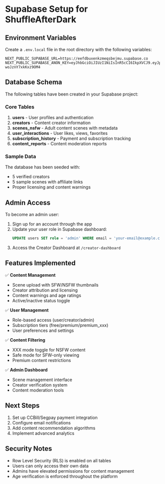 # Supabase Setup for ShuffleAfterDark

## Environment Variables

Create a `.env.local` file in the root directory with the following variables:

```env
NEXT_PUBLIC_SUPABASE_URL=https://eefdbuxenkzmeqsbejmu.supabase.co
NEXT_PUBLIC_SUPABASE_ANON_KEY=eyJhbGciOiJIUzI1NiIsInR5cCI6IkpXVCJ9.eyJpc3MiOiJzdXBhYmFzZSIsInJlZiI6ImVlZmRidXhlbmt6bWVxc2Jlam11Iiwicm9sZSI6ImFub24iLCJpYXQiOjE3NDkxOTA2OTYsImV4cCI6MjA2NDc2NjY5Nn0.stEX_1pOjoh4C9egvWbts8FTPx-woJznY7xkKxz9OM4
```

## Database Schema

The following tables have been created in your Supabase project:

### Core Tables

1. **users** - User profiles and authentication
2. **creators** - Content creator information
3. **scenes_nsfw** - Adult content scenes with metadata
4. **user_interactions** - User likes, views, favorites
5. **subscription_history** - Payment and subscription tracking
6. **content_reports** - Content moderation reports

### Sample Data

The database has been seeded with:
- 5 verified creators
- 5 sample scenes with affiliate links
- Proper licensing and content warnings

## Admin Access

To become an admin user:

1. Sign up for an account through the app
2. Update your user role in Supabase dashboard:
   ```sql
   UPDATE users SET role = 'admin' WHERE email = 'your-email@example.com';
   ```
3. Access the Creator Dashboard at `/creator-dashboard`

## Features Implemented

✅ **Content Management**
- Scene upload with SFW/NSFW thumbnails
- Creator attribution and licensing
- Content warnings and age ratings
- Active/inactive status toggle

✅ **User Management**
- Role-based access (user/creator/admin)
- Subscription tiers (free/premium/premium_xxx)
- User preferences and settings

✅ **Content Filtering**
- XXX mode toggle for NSFW content
- Safe mode for SFW-only viewing
- Premium content restrictions

✅ **Admin Dashboard**
- Scene management interface
- Creator verification system
- Content moderation tools

## Next Steps

1. Set up CCBill/Segpay payment integration
2. Configure email notifications
3. Add content recommendation algorithms
4. Implement advanced analytics

## Security Notes

- Row Level Security (RLS) is enabled on all tables
- Users can only access their own data
- Admins have elevated permissions for content management
- Age verification is enforced throughout the platform 